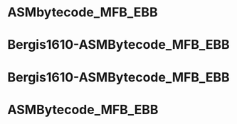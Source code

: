# ASMbytecode_MFB_EBB
# Bergis1610-ASMBytecode_MFB_EBB
# Bergis1610-ASMBytecode_MFB_EBB
# ASMBytecode_MFB_EBB
